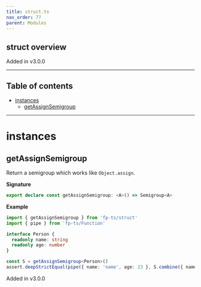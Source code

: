 ```yaml
---
title: struct.ts
nav_order: 77
parent: Modules
---
```


## struct overview

Added in v3.0.0

---

<h2 class="text-delta">Table of contents</h2>

- [instances](#instances)
  - [getAssignSemigroup](#getassignsemigroup)

---

# instances

## getAssignSemigroup

Return a semigroup which works like `Object.assign`.

**Signature**

```ts
export declare const getAssignSemigroup: <A>() => Semigroup<A>
```

**Example**

```ts
import { getAssignSemigroup } from 'fp-ts/struct'
import { pipe } from 'fp-ts/Function'

interface Person {
  readonly name: string
  readonly age: number
}

const S = getAssignSemigroup<Person>()
assert.deepStrictEqual(pipe({ name: 'name', age: 23 }, S.combine({ name: 'name', age: 24 })), { name: 'name', age: 24 })
```

Added in v3.0.0
